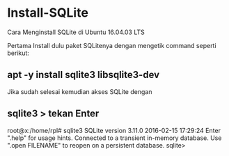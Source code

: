 # Install-SQLite
Cara Menginstall SQLite di Ubuntu 16.04.03 LTS

Pertama Install dulu paket SQLitenya dengan mengetik command seperti berikut:
## apt -y install sqlite3 libsqlite3-dev

Jika sudah selesai kemudian akses SQLite dengan 
## sqlite3 > tekan Enter
root@x:/home/rpl# sqlite3 
SQLite version 3.11.0 2016-02-15 17:29:24
Enter ".help" for usage hints.
Connected to a transient in-memory database.
Use ".open FILENAME" to reopen on a persistent database.
sqlite>
